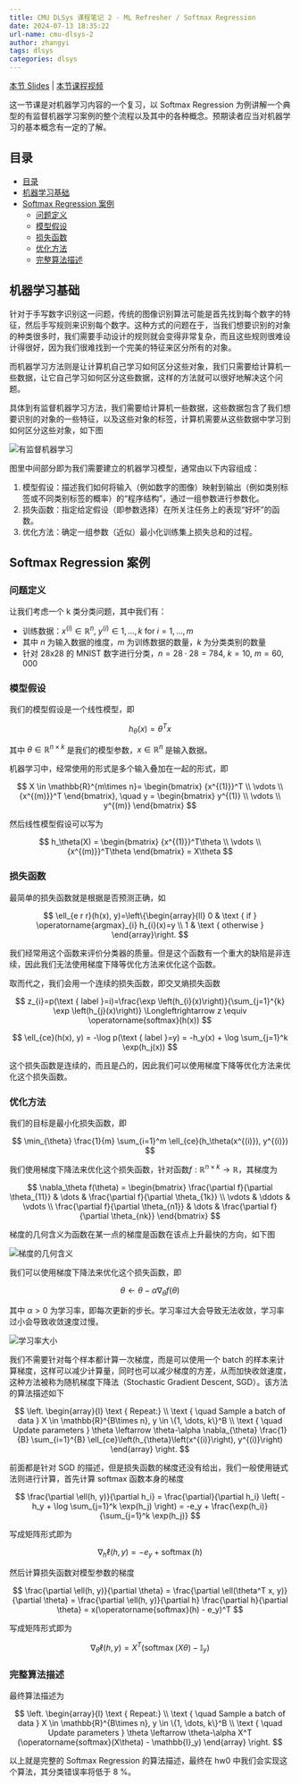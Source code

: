 ```yaml
---
title: CMU DLSys 课程笔记 2 - ML Refresher / Softmax Regression
date: 2024-07-13 18:35:22
url-name: cmu-dlsys-2
author: zhangyi
tags: dlsys
categories: dlsys
---
```


[本节 Slides](https://dlsyscourse.org/slides/softmax_regression.pdf) | [本节课程视频](https://www.bilibili.com/video/BV1Rg4y137jH?p=3&vd_source=07d6eec55261917555a5d7fb4429cab9)

这一节课是对机器学习内容的一个复习，以 Softmax Regression 为例讲解一个典型的有监督机器学习案例的整个流程以及其中的各种概念。预期读者应当对机器学习的基本概念有一定的了解。

## 目录

- [目录](#目录)
- [机器学习基础](#机器学习基础)
- [Softmax Regression 案例](#softmax-regression-案例)
  - [问题定义](#问题定义)
  - [模型假设](#模型假设)
  - [损失函数](#损失函数)
  - [优化方法](#优化方法)
  - [完整算法描述](#完整算法描述)

## 机器学习基础

针对于手写数字识别这一问题，传统的图像识别算法可能是首先找到每个数字的特征，然后手写规则来识别每个数字。这种方式的问题在于，当我们想要识别的对象的种类很多时，我们需要手动设计的规则就会变得非常复杂，而且这些规则很难设计得很好，因为我们很难找到一个完美的特征来区分所有的对象。

而机器学习方法则是让计算机自己学习如何区分这些对象，我们只需要给计算机一些数据，让它自己学习如何区分这些数据，这样的方法就可以很好地解决这个问题。

具体到有监督机器学习方法，我们需要给计算机一些数据，这些数据包含了我们想要识别的对象的一些特征，以及这些对象的标签，计算机需要从这些数据中学习到如何区分这些对象，如下图

![有监督机器学习](cmu-dlsys-2/supervisiedml.png)

图里中间部分即为我们需要建立的机器学习模型，通常由以下内容组成：

1. 模型假设：描述我们如何将输入（例如数字的图像）映射到输出（例如类别标签或不同类别标签的概率）的“程序结构”，通过一组参数进行参数化。
2. 损失函数：指定给定假设（即参数选择）在所关注任务上的表现“好坏”的函数。
3. 优化方法：确定一组参数（近似）最小化训练集上损失总和的过程。

## Softmax Regression 案例

### 问题定义

让我们考虑一个 k 类分类问题，其中我们有：

- 训练数据：$x^{(i)} \in \mathbb{R}^n$, $y^{(i)} \in {1,\dots, k}$ for $i = 1, … , m$
- 其中 $n$ 为输入数据的维度，$m$ 为训练数据的数量，$k$ 为分类类别的数量
- 针对 28x28 的 MNIST 数字进行分类，$n = 28 \cdot 28 = 784$, $k = 10$, $m = 60,000$

### 模型假设

我们的模型假设是一个线性模型，即

$$
h_\theta(x) = \theta^T x
$$

其中 $\theta \in \mathbb{R}^{n\times k}$ 是我们的模型参数，$x \in \mathbb{R}^n$ 是输入数据。

机器学习中，经常使用的形式是多个输入叠加在一起的形式，即

$$
X \in \mathbb{R}^{m\times n}= \begin{bmatrix} {x^{(1)}}^T \\ \vdots \\ {x^{(m)}}^T \end{bmatrix}, \quad y = \begin{bmatrix} y^{(1)} \\ \vdots \\ y^{(m)} \end{bmatrix}
$$

然后线性模型假设可以写为

$$
h_\theta(X)  = \begin{bmatrix} {x^{(1)}}^T\theta \\ \vdots \\ {x^{(m)}}^T\theta \end{bmatrix} = X\theta
$$

### 损失函数

最简单的损失函数就是根据是否预测正确，如

$$
\ell_{e r r}(h(x), y)=\left\{\begin{array}{ll}
0 & \text { if } \operatorname{argmax}_{i} h_{i}(x)=y \\
1 & \text { otherwise }
\end{array}\right.
$$

我们经常用这个函数来评价分类器的质量。但是这个函数有一个重大的缺陷是非连续，因此我们无法使用梯度下降等优化方法来优化这个函数。

取而代之，我们会用一个连续的损失函数，即交叉熵损失函数

$$
z_{i}=p(\text { label }=i)=\frac{\exp \left(h_{i}(x)\right)}{\sum_{j=1}^{k} \exp \left(h_{j}(x)\right)} \Longleftrightarrow z \equiv \operatorname{softmax}(h(x))
$$

$$
\ell_{ce}(h(x), y) = -\log p(\text { label }=y) = -h_y(x) + \log \sum_{j=1}^k \exp(h_j(x))
$$

这个损失函数是连续的，而且是凸的，因此我们可以使用梯度下降等优化方法来优化这个损失函数。

### 优化方法

我们的目标是最小化损失函数，即

$$
\min_{\theta} \frac{1}{m} \sum_{i=1}^m \ell_{ce}(h_\theta(x^{(i)}), y^{(i)})
$$

我们使用梯度下降法来优化这个损失函数，针对函数$f:\mathbb{R}^{n\times k} \rightarrow \mathbb{R}$，其梯度为

$$
\nabla_\theta f(\theta) = \begin{bmatrix} \frac{\partial f}{\partial \theta_{11}} & \dots & \frac{\partial f}{\partial \theta_{1k}} \\ \vdots & \ddots & \vdots \\ \frac{\partial f}{\partial \theta_{n1}} & \dots & \frac{\partial f}{\partial \theta_{nk}} \end{bmatrix}
$$

梯度的几何含义为函数在某一点的梯度是函数在该点上升最快的方向，如下图

![梯度的几何含义](cmu-dlsys-2/gradients.png)

我们可以使用梯度下降法来优化这个损失函数，即

$$
\theta \leftarrow \theta - \alpha \nabla_\theta f(\theta)
$$

其中 $\alpha \gt 0$ 为学习率，即每次更新的步长。学习率过大会导致无法收敛，学习率过小会导致收敛速度过慢。

![学习率大小](cmu-dlsys-2/lr.png)

我们不需要针对每个样本都计算一次梯度，而是可以使用一个 batch 的样本来计算梯度，这样可以减少计算量，同时也可以减少梯度的方差，从而加快收敛速度，这种方法被称为随机梯度下降法（Stochastic Gradient Descent, SGD）。该方法的算法描述如下

$$
\left.
\begin{array}{l}
\text { Repeat:} \\
\text { \quad Sample a batch of data } X \in \mathbb{R}^{B\times n}, y \in \{1, \dots, k\}^B \\
\text { \quad Update parameters } \theta \leftarrow \theta-\alpha \nabla_{\theta} \frac{1}{B} \sum_{i=1}^{B} \ell_{ce}\left(h_{\theta}\left(x^{(i)}\right), y^{(i)}\right)
\end{array}
\right.
$$

前面都是针对 SGD 的描述，但是损失函数的梯度还没有给出，我们一般使用链式法则进行计算，首先计算 softmax 函数本身的梯度

$$
\frac{\partial \ell(h, y)}{\partial h_i} = \frac{\partial}{\partial h_i} \left( -h_y + \log \sum_{j=1}^k \exp(h_j) \right) = -e_y + \frac{\exp(h_i)}{\sum_{j=1}^k \exp(h_j)}
$$

写成矩阵形式即为

$$
\nabla_h \ell(h, y) = -e_y + \operatorname{softmax}(h)
$$

然后计算损失函数对模型参数的梯度

$$
\frac{\partial \ell(h, y)}{\partial \theta} = \frac{\partial \ell(\theta^T x, y)}{\partial \theta} = \frac{\partial \ell(h, y)}{\partial h} \frac{\partial h}{\partial \theta} = x(\operatorname{softmax}(h) - e_y)^T
$$

写成矩阵形式即为

$$
\nabla_\theta \ell(h, y) = X^T (\operatorname{softmax}(X\theta) - \mathbb{I}_y)
$$

### 完整算法描述

最终算法描述为

$$
\left.
\begin{array}{l}
\text { Repeat:} \\
\text { \quad Sample a batch of data } X \in \mathbb{R}^{B\times n}, y \in \{1, \dots, k\}^B \\
\text { \quad Update parameters } \theta \leftarrow \theta-\alpha X^T (\operatorname{softmax}(X\theta) - \mathbb{I}_y)
\end{array}
\right.
$$

以上就是完整的 Softmax Regression 的算法描述，最终在 hw0 中我们会实现这个算法，其分类错误率将低于 8 %。
